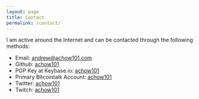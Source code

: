 ```yaml
---
layout: page
title: Contact
permalink: /contact/
---
```

I am active around the Internet and can be contacted through the following methods:

- Email: [andrew@achow101.com](mailto:andrew@achow101.com)
- Github: [achow101](https://github.com/achow101)
- PGP Key at Keybase.io: [achow101](https://keybase.io/achow101)
- Primary Bitcointalk Account: [achow101](https://bitcointalk.org/index.php?action=profile;u=290195)
- Twitter: [achow101](https://twitter.com/achow101)
- Twitch: [achow101](https://www.twitch.tv/achow101/)
